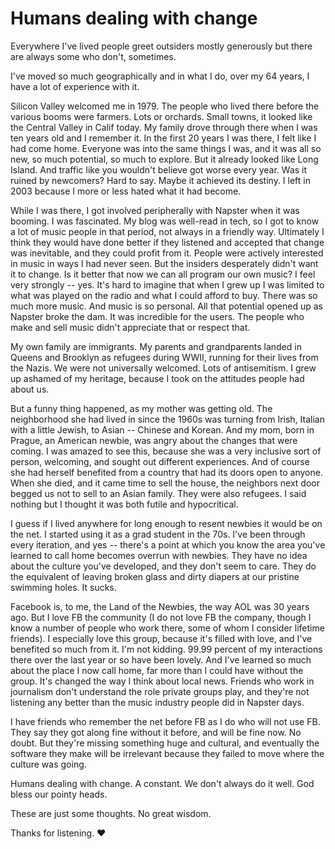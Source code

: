 # Humans dealing with change
Everywhere I've lived people greet outsiders mostly generously but there are always some who don't, sometimes. 

I've moved so much geographically and in what I do, over my 64 years, I have a lot of experience with it. 

Silicon Valley welcomed me in 1979. The people who lived there before the various booms were farmers. Lots or orchards. Small towns, it looked like the Central Valley in Calif today. My family drove through there when I was ten years old and I remember it. In the first 20 years I was there, I felt like I had come home. Everyone was into the same things I was, and it was all so new, so much potential, so much to explore. But it already looked like Long Island. And traffic like you wouldn't believe got worse every year. Was it ruined by newcomers? Hard to say. Maybe it achieved its destiny. I left in 2003 because I more or less hated what it had become. 

While I was there, I got involved peripherally with Napster when it was booming. I was fascinated. My blog was well-read in tech, so I got to know a lot of music people in that period, not always in a friendly way. Ultimately I think they would have done better if they listened and accepted that change was inevitable, and they could profit from it. People were actively interested in music in ways I had never seen. But the insiders desperately didn't want it to change. Is it better that now we can all program our own music? I feel very strongly -- yes. It's hard to imagine that when I grew up I was limited to what was played on the radio and what I could afford to buy. There was so much more music. And music is so personal. All that potential opened up as Napster broke the dam. It was incredible for the users. The people who make and sell music didn't appreciate that or respect that. 

My own family are immigrants. My parents and grandparents landed in Queens and Brooklyn as refugees during WWII, running for their lives from the Nazis. We were not universally welcomed. Lots of antisemitism. I grew up ashamed of my heritage, because I took on the attitudes people had about us. 

But a funny thing happened, as my mother was getting old. The neighborhood she had lived in since the 1960s was turning from Irish, Italian with a little Jewish, to Asian -- Chinese and Korean. And my mom, born in Prague, an American newbie, was angry about the changes that were coming. I was amazed to see this, because she was a very inclusive sort of person, welcoming, and sought out different experiences. And of course she had herself benefited from a country that had its doors open to anyone. When she died, and it came time to sell the house, the neighbors next door begged us not to sell to an Asian family. They were also refugees. I said nothing but I thought it was both futile and hypocritical. 

I guess if I lived anywhere for long enough to resent newbies it would be on the net. I started using it as a grad student in the 70s. I've been through every iteration, and yes -- there's a point at which you know the area you've learned to call home becomes overrun with newbies. They have no idea about the culture you've developed, and they don't seem to care. They do the equivalent of leaving broken glass and dirty diapers at our pristine swimming holes. It sucks.

Facebook is, to me, the Land of the Newbies, the way AOL was 30 years ago. But I love FB the community (I do not love FB the company, though I know a number of people who work there, some of whom I consider lifetime friends). I especially love this group, because it's filled with love, and I've benefited so much from it. I'm not kidding. 99.99 percent of my interactions there over the last year or so have been lovely. And I've learned so much about the place I now call home, far more than I could have without the group. It's changed the way I think about local news. Friends who work in journalism don't understand the role private groups play, and they're not listening any better than the music industry people did in Napster days. 

I have friends who remember the net before FB as I do who will not use FB. They say they got along fine without it before, and will be fine now. No doubt. But they're missing something huge and cultural, and eventually the software they make will be irrelevant because they failed to move where the culture was going. 

Humans dealing with change. A constant. We don't always do it well. God bless  our pointy heads. 

These are just some thoughts. No great wisdom.   

Thanks for listening. ❤️

